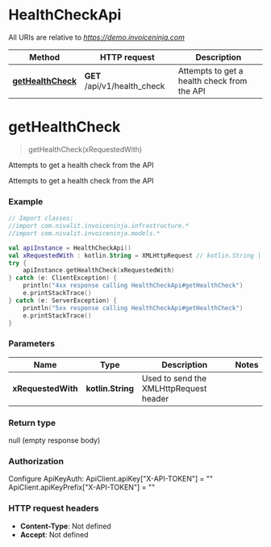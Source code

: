 # HealthCheckApi

All URIs are relative to *https://demo.invoiceninja.com*

Method | HTTP request | Description
------------- | ------------- | -------------
[**getHealthCheck**](HealthCheckApi.md#getHealthCheck) | **GET** /api/v1/health_check | Attempts to get a health check from the API


<a name="getHealthCheck"></a>
# **getHealthCheck**
> getHealthCheck(xRequestedWith)

Attempts to get a health check from the API

Attempts to get a health check from the API

### Example
```kotlin
// Import classes:
//import com.nivalit.invoiceninja.infrastructure.*
//import com.nivalit.invoiceninja.models.*

val apiInstance = HealthCheckApi()
val xRequestedWith : kotlin.String = XMLHttpRequest // kotlin.String | Used to send the XMLHttpRequest header
try {
    apiInstance.getHealthCheck(xRequestedWith)
} catch (e: ClientException) {
    println("4xx response calling HealthCheckApi#getHealthCheck")
    e.printStackTrace()
} catch (e: ServerException) {
    println("5xx response calling HealthCheckApi#getHealthCheck")
    e.printStackTrace()
}
```

### Parameters

Name | Type | Description  | Notes
------------- | ------------- | ------------- | -------------
 **xRequestedWith** | **kotlin.String**| Used to send the XMLHttpRequest header |

### Return type

null (empty response body)

### Authorization


Configure ApiKeyAuth:
    ApiClient.apiKey["X-API-TOKEN"] = ""
    ApiClient.apiKeyPrefix["X-API-TOKEN"] = ""

### HTTP request headers

 - **Content-Type**: Not defined
 - **Accept**: Not defined

